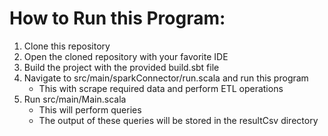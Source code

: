 # How to Run this Program:
1. Clone this repository
2. Open the cloned repository with your favorite IDE
3. Build the project with the provided build.sbt file
4. Navigate to src/main/sparkConnector/run.scala and run this program
   - This with scrape required data and perform ETL operations
5. Run src/main/Main.scala
   - This will perform queries 
   - The output of these queries will be stored in the resultCsv directory